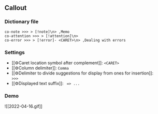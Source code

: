 ## Callout

### Dictionary file

```
co-note >>> > [!note]\n> ,Memo
co-attention >>> > [!attention]\n> 
co-error >>> > [!error]- <CARET>\n> ,Dealing with errors
```

### Settings 

- [[⚙️Caret location symbol after complement]]: `<CARET>`
- [[⚙️Column delimiter]]: `Comma`
- [[⚙️Delimiter to divide suggestions for display from ones for insertion]]: ` >>> `
- [[⚙️Displayed text suffix]]: ` => ...`

### Demo

![[2022-04-16.gif]]